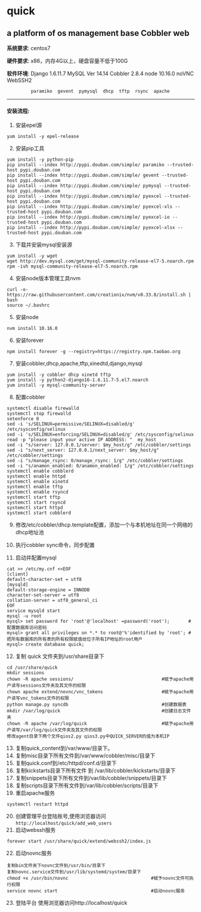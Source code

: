 # quick
a platform of os management base Cobbler web
---
**系统要求**: centos7

**硬件要求**: x86，内存4G以上，硬盘容量不低于100G

**软件环境**: Django 1.6.11.7  MySQL Ver 14.14  Cobbler 2.8.4  node 10.16.0 noVNC WebSSH2

             paramiko  gevent  pymysql  dhcp  tftp  rsync  apache

---
#### 安装流程:

1. 安装epel源
```
yum install -y epel-release
```
2. 安装pip工具
```
yum install -y python-pip
pip install --index http://pypi.douban.com/simple/ paramiko --trusted-host pypi.douban.com
pip install --index http://pypi.douban.com/simple/ gevent --trusted-host pypi.douban.com
pip install --index http://pypi.douban.com/simple/ pymysql --trusted-host pypi.douban.com
pip install --index http://pypi.douban.com/simple/ pyexcel --trusted-host pypi.douban.com
pip install --index http://pypi.douban.com/simple/ pyexcel-xls --trusted-host pypi.douban.com
pip install --index http://pypi.douban.com/simple/ pyexcel-io --trusted-host pypi.douban.com
pip install --index http://pypi.douban.com/simple/ pyexcel-xlsx --trusted-host pypi.douban.com
```
3. 下载并安装mysql安装源
```
yum install -y wget
wget http://dev.mysql.com/get/mysql-community-release-el7-5.noarch.rpm
rpm -ivh mysql-community-release-el7-5.noarch.rpm 
```
4. 安装node版本管理工具nvm
```
curl -o- https://raw.githubusercontent.com/creationix/nvm/v0.33.8/install.sh | bash
source ~/.bashrc
```
5. 安装node
```
nvm install 10.16.0
```
6. 安装forever
```
npm install forever -g --registry=https://registry.npm.taobao.org
```
7. 安装cobbler,dhcp,apache,tftp,xinedtd,django,mysql
```
yum install -y cobbler dhcp xinetd tftp
yum install -y python2-django16-1.6.11.7-5.el7.noarch
yum install -y mysql-community-server
```
8. 配置cobbler
```
systemctl disable firewalld 
systemctl stop firewalld 
setenforce 0
sed -i 's/SELINUX=permissive/SELINUX=disabled/g' /etc/sysconfig/selinux 
sed -i 's/SELINUX=enforcing/SELINUX=disabled/g' /etc/sysconfig/selinux 
read -p "please input your active IP ADDRESS: "  my_host                           
sed -i "s/server: 127.0.0.1/server: $my_host/g" /etc/cobbler/settings              
sed -i "s/next_server: 127.0.0.1/next_server: $my_host/g" /etc/cobbler/settings    
sed -i "s/manage_rsync: 0/manage_rsync: 1/g" /etc/cobbler/settings                 
sed -i "s/anamon_enabled: 0/anamon_enabled: 1/g" /etc/cobbler/settings 
systemctl enable cobblerd
systemctl enable httpd
systemctl enable xinetd
systemctl enable tftp
systemctl enable rsyncd
systemctl start tftp
systemctl start rsyncd
systemctl start httpd
systemctl start cobblerd
```
9. 修改/etc/cobbler/dhcp.template配置，添加一个与本机地址在同一个网络的dhcp地址池

10. 执行cobbler sync命令，同步配置

11. 启动并配置mysql
```
cat >> /etc/my.cnf <<EOF
[client]
default-character-set = utf8
[mysqld]
default-storage-engine = INNODB
character-set-server = utf8
collation-server = utf8_general_ci
EOF
service mysqld start
mysql -u root
mysql> set password for 'root'@'localhost' =password('root');       #配置数据库访问密码
mysql> grant all privileges on *.* to root@'%'identified by 'root'; #把所有数据库的所有表的所有权限赋值给位于所有IP地址的root用户
mysql> create database quick;
```
12. 复制 quick 文件夹到/usr/share目录下
```
cd /usr/share/quick
mkdir sessions
chown -R apache sessions/                                 #赋予apache用户读写sessions文件夹及其文件的权限
chown apache extend/novnc/vnc_tokens                      #赋予apache用户读写vnc_tokens文件的权限
python manage.py syncdb                                   #创建数据表
mkdir /var/log/quick                                      #创建日志文件夹
chown -R apache /var/log/quick                            #赋予apache用户读写/var/log/quick文件夹及其文件的权限
修改agent目录下两个文件qios2.py qios3.py中QUICK_SERVER的值为本机IP
```
13. 复制quick_content到/var/www/目录下。
14. 复制misc目录下所有文件到/var/www/cobbler/misc/目录下
15. 复制quick.conf到/etc/httpd/conf.d/目录下
16. 复制kickstarts目录下所有文件 到 /var/lib/cobbler/kickstarts/目录下
17. 复制snippets目录下所有文件到/var/lib/cobbler/snippets/目录下
18. 复制scripts目录下所有文件到/var/lib/cobbler/scripts/目录下
19. 重启apache服务
```
systemctl restart httpd
```
20. 创建管理平台登陆账号,使用浏览器访问`http://localhost/quick/add_web_users`
21. 启动webssh服务
```
forever start /usr/share/quick/extend/webssh2/index.js
```
22. 启动novnc服务
```
复制bin文件夹下novnc文件到/usr/bin/目录下
复制novnc.service文件到/usr/lib/systemd/system/目录下
chmod +x /usr/bin/novnc                               #赋予novnc文件可执行权限
service novnc start                                   #启动novnc服务
```
23. 登陆平台
    使用浏览器访问http://localhost/quick


